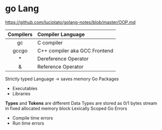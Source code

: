 # go Lang

https://github.com/luciotato/golang-notes/blob/master/OOP.md

| Compilers | Compiler Language            |
|:---------:|:-----------------------------|
| gc        |C compiler                    |
| gccgo     |C++ compiler aka GCC Frontend |
| *         |Dereference Operator          |
| &         |Reference Operator            |

Strictly typed Language -> saves memory
Go Packages
- Executables
- Libraries

**Types** and **Tokens** are different
Data Types are stored as 0/1 bytes stream in fixed allocated memory block
Lexically Scoped
Go Errors
- Compile time errors
- Run time errors
